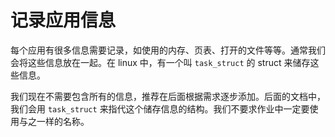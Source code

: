 # 记录应用信息

每个应用有很多信息需要记录，如使用的内存、页表、打开的文件等等。通常我们会将这些信息放在一起。在 linux 中，有一个叫 `task_struct` 的 struct 来储存这些信息。

我们现在不需要包含所有的信息，推荐在后面根据需求逐步添加。后面的文档中，我们会用 `task_struct` 来指代这个储存信息的结构。我们不要求作业中一定要使用与之一样的名称。
